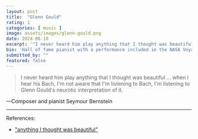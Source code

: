 ```yaml
---
layout: post
title:  "Glenn Gould"
rating: 1
categories: [ music ]
image: assets/images/glenn-gould.png
date: 2024-06-18
excerpt: '"I never heard him play anything that I thought was beautiful"'
bio: 'Hall of fame pianist with a performance included in the NASA Voyager Golden Record.'
submitted_by: ""
featured: false
---
```


> I never heard him play anything that I thought was beautiful ... when I hear his Bach, I'm not aware that I'm listening to Bach, I'm listening to Glenn Gould's neurotic interpretation of it.

—Composer and pianist Seymour Bernstein

---

References:

- ["anything I thought was beautiful"](https://www.youtube.com/watch?v=dgUnUd9oBSc)
